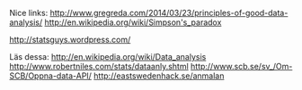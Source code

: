 Nice links:
http://www.gregreda.com/2014/03/23/principles-of-good-data-analysis/
http://en.wikipedia.org/wiki/Simpson's_paradox

http://statsguys.wordpress.com/

Läs dessa:
http://en.wikipedia.org/wiki/Data_analysis
http://www.robertniles.com/stats/dataanly.shtml
http://www.scb.se/sv_/Om-SCB/Oppna-data-API/
http://eastswedenhack.se/anmalan